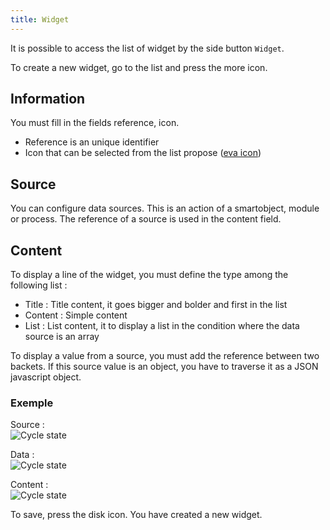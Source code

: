 ```yaml
---
title: Widget
---
```


It is possible to access the list of widget by the side button `Widget`.  

To create a new widget, go to the list and press the more icon.

## Information

You must fill in the fields reference, icon.  

- Reference is an unique identifier
- Icon that can be selected from the list propose ([eva icon](https://akveo.github.io/eva-icons)) 

## Source

You can configure data sources. This is an action of a smartobject, module or process. The reference of a source is used in the content field.


## Content

To display a line of the widget, you must define the type among the following list :
- Title : Title content, it goes bigger and bolder and first in the list
- Content : Simple content
- List : List content, it to display a list in the condition where the data source is an array  

To display a value from a source, you must add the reference between two backets.
If this source value is an object, you have to traverse it as a JSON javascript object.

### Exemple


Source :  
![Cycle state](/img/widget-source-action-dasboard.png "New smartobject")  

Data :  
![Cycle state](/img/widget-result-action-dasboard.png "New smartobject")  

Content :  
![Cycle state](/img/widget-content-action-dasboard.png "New smartobject")

To save, press the disk icon. You have created a new widget.

